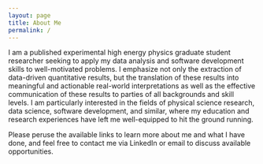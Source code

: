 ```yaml
---
layout: page
title: About Me
permalink: /
---
```


I am a published experimental high energy physics graduate student researcher seeking to apply my data analysis and software development skills to well-motivated problems. I emphasize not only the extraction of data-driven quantitative results, but the translation of these results into meaningful and actionable real-world interpretations as well as the effective communication of these results to parties of all backgrounds and skill levels. I am particularly interested in the fields of physical science research, data science, software development, and similar, where my education and research experiences have left me well-equipped to hit the ground running.

Please peruse the available links to learn more about me and what I have done, and feel free to contact me via LinkedIn or email to discuss available opportunities.
